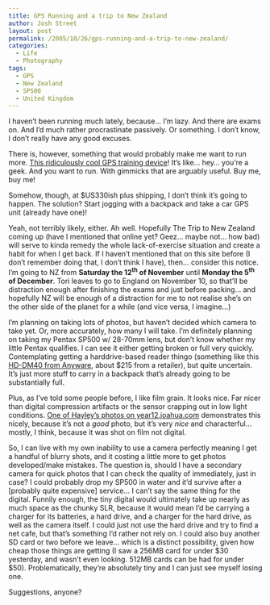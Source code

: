 ```yaml
---
title: GPS Running and a trip to New Zealand
author: Josh Street
layout: post
permalink: /2005/10/26/gps-running-and-a-trip-to-new-zealand/
categories:
  - Life
  - Photography
tags:
  - GPS
  - New Zealand
  - SP500
  - United Kingdom
---
```

I haven&#8217;t been running much lately, because&#8230; I&#8217;m lazy. And there are exams on. And I&#8217;d much rather procrastinate passively. Or something. I don&#8217;t know, I don&#8217;t really have any good excuses.

There is, however, something that would probably make me want to run more. [This ridiculously cool GPS training device][1]! It&#8217;s like&#8230; hey&#8230; you&#8217;re a geek. And you want to run. With gimmicks that are arguably useful. Buy me, buy me!

Somehow, though, at $US330ish plus shipping, I don&#8217;t think it&#8217;s going to happen. The solution? Start jogging with a backpack and take a car GPS unit (already have one)!

Yeah, not terribly likely, either. Ah well. Hopefully The Trip to New Zealand coming up (have I mentioned that online yet? Geez&#8230; maybe not&#8230; how bad) will serve to kinda remedy the whole lack-of-exercise situation and create a habit for when I get back. If I haven&#8217;t mentioned that on this site before (I don&#8217;t remember doing that, I don&#8217;t think I have), then&#8230; consider this notice. I&#8217;m going to NZ from **Saturday the 12<sup>th</sup> of November** until **Monday the 5<sup>th</sup> of December**. Tori leaves to go to England on November 10, so that&#8217;ll be distraction enough after finishing the exams and just before packing&#8230; and hopefully NZ will be enough of a distraction for me to not realise she&#8217;s on the other side of the planet for a while (and vice versa, I imagine&#8230;)

I&#8217;m planning on taking lots of photos, but haven&#8217;t decided which camera to take yet. Or, more accurately, how many I will take. I&#8217;m definitely planning on taking my Pentax SP500 w/ 28-70mm lens, but don&#8217;t know whether my little Pentax qualifies. I can see it either getting broken or full very quickly. Contemplating getting a harddrive-based reader thingo (something like this [HD-DM40 from Anyware][2], about $215 from a retailer), but quite uncertain. It&#8217;s just more stuff to carry in a backpack that&#8217;s already going to be substantially full.

Plus, as I&#8217;ve told some people before, I like film grain. It looks nice. Far nicer than digital compression artifacts or the sensor crapping out in low light conditions. [One of Hayley&#8217;s photos on year12.joahua.com][3] demonstrates this nicely, because it&#8217;s not a *good* photo, but it&#8217;s very *nice* and characterful&#8230; mostly, I think, because it was shot on film not digital.

So, I can live with my own inability to use a camera perfectly meaning I get a handful of blurry shots, and it costing a little more to get photos developed/make mistakes. The question is, should I have a secondary camera for quick photos that I can check the quality of immediately, just in case? I could probably drop my SP500 in water and it&#8217;d survive after a [probably quite expensive] service&#8230; I can&#8217;t say the same thing for the digital. Funnily enough, the tiny digital would ultimately take up nearly as much space as the chunky SLR, because it would mean I&#8217;d be carrying a charger for its batteries, a hard drive, and a charger for the hard drive, as well as the camera itself. I could just not use the hard drive and try to find a net cafe, but that&#8217;s something I&#8217;d rather not rely on. I could also buy another SD card or two before we leave&#8230; which is a distinct possibility, given how cheap those things are getting (I saw a 256MB card for under $30 yesterday, and wasn&#8217;t even looking. 512MB cards can be had for under $50). Problematically, they&#8217;re absolutely tiny and I can just see myself losing one.

Suggestions, anyone?

 [1]: http://www.garmin.com/products/forerunner301/
 [2]: http://anyware.anyware.com.au/cache/item-3208public.html?cache=no
 [3]: http://year12.joahua.com/cat-scan/photo/image/brontebeach-hayley/amy%20on%20bronte%20beach%20rocks/
